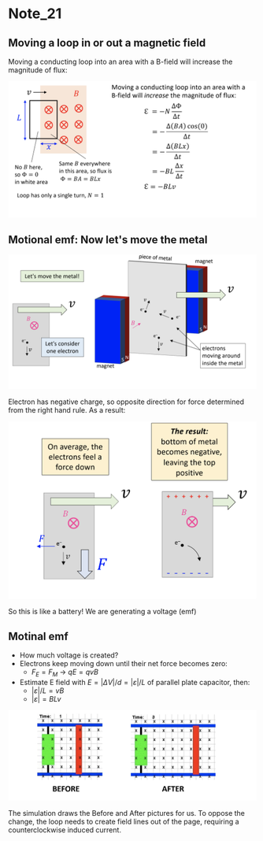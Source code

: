 # Note_21

## Moving a loop in or out a magnetic field

Moving a conducting loop into an area with a B-field will increase the magnitude of flux:

<img src="Note_21.assets/21_1.png">

## Motional emf: Now let's move the metal

<img src="Note_21.assets/21_2.png">

Electron has negative charge, so opposite direction for force determined from the right hand rule. As a result:

<img src="Note_21.assets/21_3.png">

So this is like a battery! We are generating a voltage (emf)

## Motinal emf

* How much voltage is created?
* Electrons keep moving down until their net force becomes zero:
  * $F_E = F_M$ -> $qE = qvB$
* Estimate E field with $E = |\Delta V|/d = |\varepsilon|/L$ of parallel plate capacitor, then:
  * $|\varepsilon|/L = vB$
  * $|\varepsilon| = BLv$

<img src="Note_21.assets/21_4.png">

The simulation draws the Before and After pictures for us. To oppose the change, the loop needs to create field lines out of the page, requiring a counterclockwise induced current.